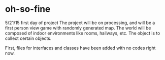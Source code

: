 # oh-so-fine
5/21/15 first day of project
The project will be on processing, and will be a first person view game with randomly generated map. The world will be composed of indoor environments like rooms, hallways, etc. The object is to collect certain objects.

First, files for interfaces and classes have been added with no codes right now.
